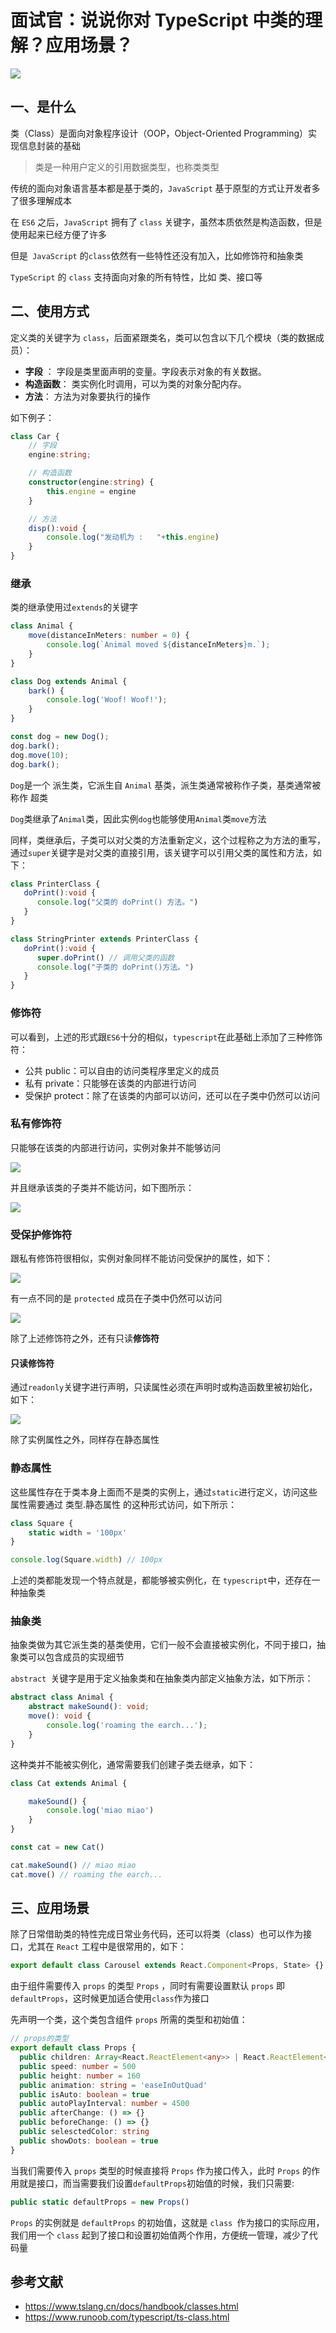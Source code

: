 # 面试官：说说你对 TypeScript 中类的理解？应用场景？

 ![](https://www.oss.tuwei.site/blogsImgs/fe/e4c19060-0cb4-11ec-a752-75723a64e8f5.png)



## 一、是什么
类（Class）是面向对象程序设计（OOP，Object-Oriented Programming）实现信息封装的基础

> 类是一种用户定义的引用数据类型，也称类类型

传统的面向对象语言基本都是基于类的，`JavaScript` 基于原型的方式让开发者多了很多理解成本

在 `ES6` 之后，`JavaScript` 拥有了 `class` 关键字，虽然本质依然是构造函数，但是使用起来已经方便了许多

但是` JavaScript` 的` class `依然有一些特性还没有加入，比如修饰符和抽象类

`TypeScript` 的 `class`  支持面向对象的所有特性，比如 类、接口等



## 二、使用方式

定义类的关键字为 `class`，后面紧跟类名，类可以包含以下几个模块（类的数据成员）：

- **字段** ： 字段是类里面声明的变量。字段表示对象的有关数据。
- **构造函数**： 类实例化时调用，可以为类的对象分配内存。
- **方法**： 方法为对象要执行的操作

如下例子：

```ts
class Car {
    // 字段
    engine:string;

    // 构造函数
    constructor(engine:string) {
        this.engine = engine
    }

    // 方法
    disp():void {
        console.log("发动机为 :   "+this.engine)
    }
}
```

### 继承

类的继承使用过`extends`的关键字

```ts
class Animal {
    move(distanceInMeters: number = 0) {
        console.log(`Animal moved ${distanceInMeters}m.`);
    }
}

class Dog extends Animal {
    bark() {
        console.log('Woof! Woof!');
    }
}

const dog = new Dog();
dog.bark();
dog.move(10);
dog.bark();
```

`Dog`是一个 派生类，它派生自 `Animal` 基类，派生类通常被称作子类，基类通常被称作 超类

`Dog`类继承了`Animal`类，因此实例`dog`也能够使用`Animal`类`move`方法



同样，类继承后，子类可以对父类的方法重新定义，这个过程称之为方法的重写，通过`super`关键字是对父类的直接引用，该关键字可以引用父类的属性和方法，如下：

```ts
class PrinterClass {
   doPrint():void {
      console.log("父类的 doPrint() 方法。")
   }
}

class StringPrinter extends PrinterClass {
   doPrint():void {
      super.doPrint() // 调用父类的函数
      console.log("子类的 doPrint()方法。")
   }
}
```







### 修饰符

可以看到，上述的形式跟`ES6`十分的相似，`typescript`在此基础上添加了三种修饰符：

- 公共 public：可以自由的访问类程序里定义的成员
- 私有 private：只能够在该类的内部进行访问
- 受保护 protect：除了在该类的内部可以访问，还可以在子类中仍然可以访问



### 私有修饰符

只能够在该类的内部进行访问，实例对象并不能够访问

 ![](https://www.oss.tuwei.site/blogsImgs/fe/f57365f0-0cb4-11ec-a752-75723a64e8f5.png)

并且继承该类的子类并不能访问，如下图所示：

 ![](https://www.oss.tuwei.site/blogsImgs/fe/0072cc20-0cb5-11ec-8e64-91fdec0f05a1.png)



### 受保护修饰符

跟私有修饰符很相似，实例对象同样不能访问受保护的属性，如下：

 ![](https://www.oss.tuwei.site/blogsImgs/fe/09e72580-0cb5-11ec-a752-75723a64e8f5.png)

有一点不同的是 `protected` 成员在子类中仍然可以访问

 ![](https://www.oss.tuwei.site/blogsImgs/fe/137f81a0-0cb5-11ec-8e64-91fdec0f05a1.png)





除了上述修饰符之外，还有只读**修饰符**

#### 只读修饰符

通过`readonly`关键字进行声明，只读属性必须在声明时或构造函数里被初始化，如下：

 ![](https://www.oss.tuwei.site/blogsImgs/fe/1e848d20-0cb5-11ec-8e64-91fdec0f05a1.png)



除了实例属性之外，同样存在静态属性

### 静态属性

这些属性存在于类本身上面而不是类的实例上，通过`static`进行定义，访问这些属性需要通过 类型.静态属性 的这种形式访问，如下所示：

```ts
class Square {
    static width = '100px'
}

console.log(Square.width) // 100px
```



上述的类都能发现一个特点就是，都能够被实例化，在 `typescript`中，还存在一种抽象类



### 抽象类

抽象类做为其它派生类的基类使用，它们一般不会直接被实例化，不同于接口，抽象类可以包含成员的实现细节

`abstract `关键字是用于定义抽象类和在抽象类内部定义抽象方法，如下所示：

```ts
abstract class Animal {
    abstract makeSound(): void;
    move(): void {
        console.log('roaming the earch...');
    }
}
```

这种类并不能被实例化，通常需要我们创建子类去继承，如下：

```ts
class Cat extends Animal {

    makeSound() {
        console.log('miao miao')
    }
}

const cat = new Cat()

cat.makeSound() // miao miao
cat.move() // roaming the earch...
```



## 三、应用场景

除了日常借助类的特性完成日常业务代码，还可以将类（class）也可以作为接口，尤其在 `React` 工程中是很常用的，如下：

```ts
export default class Carousel extends React.Component<Props, State> {}
```

由于组件需要传入 `props` 的类型 `Props` ，同时有需要设置默认 `props` 即 `defaultProps`，这时候更加适合使用`class`作为接口

先声明一个类，这个类包含组件 `props` 所需的类型和初始值：

```ts
// props的类型
export default class Props {
  public children: Array<React.ReactElement<any>> | React.ReactElement<any> | never[] = []
  public speed: number = 500
  public height: number = 160
  public animation: string = 'easeInOutQuad'
  public isAuto: boolean = true
  public autoPlayInterval: number = 4500
  public afterChange: () => {}
  public beforeChange: () => {}
  public selesctedColor: string
  public showDots: boolean = true
}
```

当我们需要传入 `props` 类型的时候直接将 `Props` 作为接口传入，此时 `Props` 的作用就是接口，而当需要我们设置`defaultProps`初始值的时候，我们只需要:

```ts
public static defaultProps = new Props()
```

`Props` 的实例就是 `defaultProps` 的初始值，这就是 `class `作为接口的实际应用，我们用一个 `class` 起到了接口和设置初始值两个作用，方便统一管理，减少了代码量



## 参考文献

- https://www.tslang.cn/docs/handbook/classes.html
- https://www.runoob.com/typescript/ts-class.html